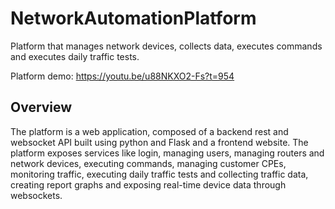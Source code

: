 # NetworkAutomationPlatform
Platform that manages network devices, collects data, executes commands and executes daily traffic tests.

Platform demo: https://youtu.be/u88NKXO2-Fs?t=954
## Overview
The platform is a web application, composed of a backend rest and websocket API built using python and Flask and a frontend website.
The platform exposes services like login, managing users, managing routers and network devices, executing commands, managing customer CPEs, monitoring traffic, executing daily traffic tests and collecting traffic data, creating report graphs and exposing real-time device data through websockets.
